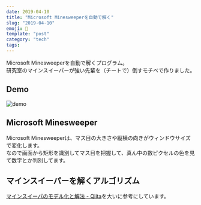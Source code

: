 ```yaml
---
date: 2019-04-10
title: "Microsoft Minesweeperを自動で解く"
slug: "2019-04-10"
emoji: 🔨
template: "post"
category: "tech"
tags:
---
```


Microsoft Minesweeperを自動で解くプログラム。  
研究室のマインスイーパーが強い先輩を（チートで）倒すモチベで作りました。

## Demo

![demo](https://github.com/tsushiy/minekun/raw/master/img/demo.gif)

## Microsoft Minesweeper

Microsoft Minesweeperは、マス目の大きさや縦横の向きがウィンドウサイズで変化します。  
なので画面から矩形を識別してマス目を把握して、真ん中の数ピクセルの色を見て数字とか判別してます。

## マインスイーパーを解くアルゴリズム

[マインスイーパのモデル化と解法 - Qiita](https://qiita.com/gyu-don/items/9d1d77830d96d43fc887)を大いに参考にしています。
